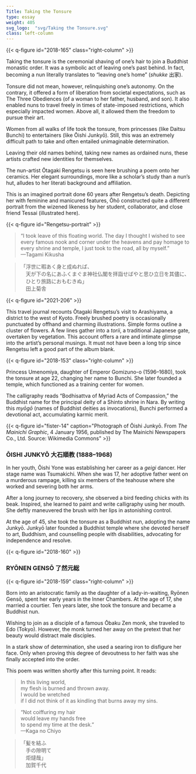 ```yaml
---
Title: Taking the Tonsure
type: essay
weight: 405
svg_logo:  "svg/Taking the Tonsure.svg"
class: left-column
---
```


{{< q-figure id="2018-165" class="right-column" >}}

Taking the tonsure is the ceremonial shaving of one’s hair to join a Buddhist monastic order. It was a symbolic act of leaving one’s past behind. In fact, becoming a nun literally translates to “leaving one’s home” (*shukke* <span lang="ja">出家</span>).

Tonsure did not mean, however, relinquishing one’s autonomy. On the contrary, it offered a form of liberation from societal expectations, such as The Three Obediences (of a woman to her father, husband, and son). It also enabled nuns to travel freely in times of state-imposed restrictions, which especially impacted women. Above all, it allowed them the freedom to pursue their art.

Women from all walks of life took the tonsure, from princesses (like Daitsu Bunchi) to entertainers (like Ōishi Junkyō). Still, this was an extremely difficult path to take and often entailed unimaginable determination.

Leaving their old names behind, taking new names as ordained nuns, these artists crafted new identities for themselves.

The nun-artist Ōtagaki Rengetsu is seen here brushing a poem onto her ceramics. Her elegant surroundings, more like a scholar’s study than a nun’s hut, alludes to her literati background and affiliation.

This is an imagined portrait done 60 years after Rengetsu’s death. Depicting her with feminine and manicured features, Ōhō constructed quite a different portrait from the wizened likeness by her student, collaborator, and close friend Tessai (illustrated here).

{{< q-figure id="Rengetsu-portrait" >}}

>“I took leave of this floating world. The day I thought I wished to see every famous nook and corner under the heavens and pay homage to every shrine and temple, I just took to the road, all by myself.”<br />
>—Tagami Kikusha

><span lang="ja">「浮世に暇あく身と成ぬれば、<br />
>&#12288;天が下の名にあふくまぐま神社仏閣を拝詣せばやと思ひ立日を其儘に、<br />
>&#12288;ひとり旅路におもむきぬ」<br />
>&#12288;田上菊舎</span>

<div class="spacer spacer-200"></div>

{{< q-figure id="2021-206" >}}

This travel journal recounts Ōtagaki Rengetsu’s visit to Arashiyama, a district to the west of Kyoto. Freely brushed poetry is occasionally punctuated by offhand and charming illustrations. Simple forms outline a cluster of flowers. A few lines gather into a *torii*, a traditional Japanese gate, overtaken by vegetation. This account offers a rare and intimate glimpse into the artist’s personal musings. It must not have been a long trip since Rengetsu left a good part of the album blank.

{{< q-figure id="2018-153" class="right-column" >}}

Princess Umenomiya, daughter of Emperor Gomizuno-o (1596–1680), took the tonsure at age 22, changing her name to Bunchi. She later founded a temple, which functioned as a training center for women.

The calligraphy reads “Bodhisattva of Myriad Acts of Compassion,” the Buddhist name for the principal deity of a Shinto shrine in Nara. By writing this *myōgō* (names of Buddhist deities as invocations), Bunchi performed a devotional act, accumulating karmic merit.

{{< q-figure id="fister-14" caption="Photograph of Ōishi Junkyō. From *The Mainichi Graphic*, 4 January 1956, published by The Mainichi Newspapers Co., Ltd. Source: Wikimedia Commons" >}}

### ŌISHI JUNKYŌ <span lang="ja">大石順教</span> (1888–1968)

In her youth, Ōishi Yone was establishing her career as a *geigi* dancer. Her stage name was Tsumakichi. When she was 17, her adoptive father went on a murderous rampage, killing six members of the teahouse where she worked and severing both her arms.

After a long journey to recovery, she observed a bird feeding chicks with its beak. Inspired, she learned to paint and write calligraphy using her mouth. She deftly maneuvered the brush with her lips in astonishing control.

At the age of 45, she took the tonsure as a Buddhist nun, adopting the name Junkyō. Junkyō later founded a Buddhist temple where she devoted herself to art, Buddhism, and counselling people with disabilities, advocating for independence and resolve.

{{< q-figure id="2018-160" >}}

### RYŌNEN GENSŌ <span lang="ja">了然元総</span>

{{< q-figure id="2018-159" class="right-column" >}}

Born into an aristocratic family as the daughter of a lady-in-waiting, Ryōnen Gensō, spent her early years in the Inner Chambers. At the age of 17, she married a courtier. Ten years later, she took the tonsure and became a Buddhist nun.

Wishing to join as a disciple of a famous Ōbaku Zen monk, she traveled to Edo (Tokyo). However, the monk turned her away on the pretext that her beauty would distract male disciples.

In a stark show of determination, she used a searing iron to disfigure her face. Only when proving this degree of devoutness to her faith was she finally accepted into the order.

This poem was written shortly after this turning point. It reads:

>In this living world,<br />
>my flesh is burned and thrown away.<br />
>I would be wretched<br />
>if I did not think of it as kindling that burns away my sins.<br />

>“Not coiffuring my hair<br />
>would leave my hands free<br />
>to spend my time at the desk.”<br />
>—Kaga no Chiyo<br />

><span lang="ja">「髪を結ふ<br />
>&#12288;手の隙明て　<br />
>&#12288;炬燵哉」<br />
>&#12288;加賀千代</span>


